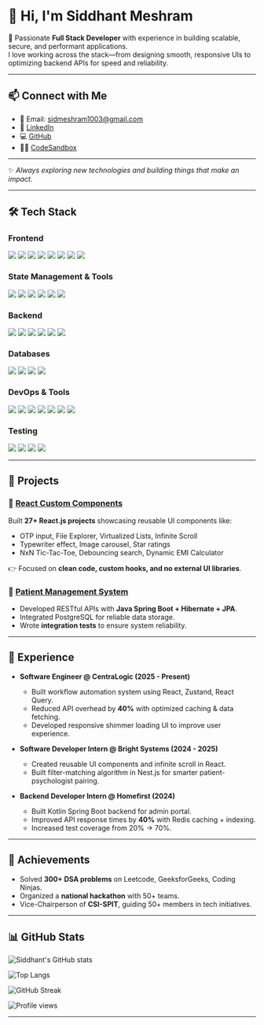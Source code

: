 # 👋 Hi, I'm Siddhant Meshram  

🚀 Passionate **Full Stack Developer** with experience in building scalable, secure, and performant applications.  
I love working across the stack—from designing smooth, responsive UIs to optimizing backend APIs for speed and reliability.  

---

## 📫 Connect with Me  
- 📧 Email: [sidmeshram1003@gmail.com](mailto:sidmeshram1003@gmail.com)  
- 💼 [LinkedIn](https://www.linkedin.com/in/siddhant-meshram-a6a077194/)  
- 💻 [GitHub](https://github.com/sid1003)  
- 🧑‍💻 [CodeSandbox](https://codesandbox.io/u/sidmeshram1003)  

---

✨ *Always exploring new technologies and building things that make an impact.* 

---

## 🛠️ Tech Stack  

### **Frontend**
<p>
  <img src="https://img.shields.io/badge/React-20232A?style=for-the-badge&logo=react&logoColor=61DAFB"/>
  <img src="https://img.shields.io/badge/Next.js-000000?style=for-the-badge&logo=nextdotjs&logoColor=white"/>
  <img src="https://img.shields.io/badge/Angular-DD0031?style=for-the-badge&logo=angular&logoColor=white"/>
  <img src="https://img.shields.io/badge/TypeScript-007ACC?style=for-the-badge&logo=typescript&logoColor=white"/>
  <img src="https://img.shields.io/badge/JavaScript-F7DF1E?style=for-the-badge&logo=javascript&logoColor=black"/>
  <img src="https://img.shields.io/badge/HTML5-E34F26?style=for-the-badge&logo=html5&logoColor=white"/>
  <img src="https://img.shields.io/badge/CSS3-1572B6?style=for-the-badge&logo=css3&logoColor=white"/>
  <img src="https://img.shields.io/badge/Tailwind_CSS-38B2AC?style=for-the-badge&logo=tailwind-css&logoColor=white"/>
</p>

### **State Management & Tools**
<p>
  <img src="https://img.shields.io/badge/Redux-593D88?style=for-the-badge&logo=redux&logoColor=white"/>
  <img src="https://img.shields.io/badge/Zustand-000000?style=for-the-badge&logoColor=white"/>
  <img src="https://img.shields.io/badge/React_Query-FF4154?style=for-the-badge&logo=reactquery&logoColor=white"/>
  <img src="https://img.shields.io/badge/Webpack-8DD6F9?style=for-the-badge&logo=webpack&logoColor=black"/>
  <img src="https://img.shields.io/badge/Vite-646CFF?style=for-the-badge&logo=vite&logoColor=white"/>
  <img src="https://img.shields.io/badge/Parcel-FF4D00?style=for-the-badge&logo=parcel&logoColor=white"/>
</p>

### **Backend**
<p>
  <img src="https://img.shields.io/badge/Node.js-43853D?style=for-the-badge&logo=node.js&logoColor=white"/>
  <img src="https://img.shields.io/badge/Express.js-404D59?style=for-the-badge"/>
  <img src="https://img.shields.io/badge/Nest.js-E0234E?style=for-the-badge&logo=nestjs&logoColor=white"/>
  <img src="https://img.shields.io/badge/Java-ED8B00?style=for-the-badge&logo=java&logoColor=white"/>
  <img src="https://img.shields.io/badge/Spring-6DB33F?style=for-the-badge&logo=spring&logoColor=white"/>
  <img src="https://img.shields.io/badge/Kotlin-0095D5?style=for-the-badge&logo=kotlin&logoColor=white"/>
</p>

### **Databases**
<p>
  <img src="https://img.shields.io/badge/MySQL-005C84?style=for-the-badge&logo=mysql&logoColor=white"/>
  <img src="https://img.shields.io/badge/PostgreSQL-316192?style=for-the-badge&logo=postgresql&logoColor=white"/>
  <img src="https://img.shields.io/badge/Redis-DC382D?style=for-the-badge&logo=redis&logoColor=white"/>
  <img src="https://img.shields.io/badge/MongoDB-4EA94B?style=for-the-badge&logo=mongodb&logoColor=white"/>
</p>

### **DevOps & Tools**
<p>
  <img src="https://img.shields.io/badge/AWS_S3-232F3E?style=for-the-badge&logo=amazonaws&logoColor=white"/>
  <img src="https://img.shields.io/badge/Azure_DevOps-0078D7?style=for-the-badge&logo=azuredevops&logoColor=white"/>
  <img src="https://img.shields.io/badge/Docker-2496ED?style=for-the-badge&logo=docker&logoColor=white"/>
  <img src="https://img.shields.io/badge/Git-F05032?style=for-the-badge&logo=git&logoColor=white"/>
  <img src="https://img.shields.io/badge/GitHub-181717?style=for-the-badge&logo=github&logoColor=white"/>
  <img src="https://img.shields.io/badge/Maven-C71A36?style=for-the-badge&logo=apachemaven&logoColor=white"/>
  <img src="https://img.shields.io/badge/Gradle-02303A?style=for-the-badge&logo=gradle&logoColor=white"/>
</p>

### **Testing**
<p>
  <img src="https://img.shields.io/badge/Jest-C21325?style=for-the-badge&logo=jest&logoColor=white"/>
  <img src="https://img.shields.io/badge/JUnit-25A162?style=for-the-badge&logo=junit5&logoColor=white"/>
  <img src="https://img.shields.io/badge/Mockito-5A20CB?style=for-the-badge&logoColor=white"/>
  <img src="https://img.shields.io/badge/REST%20Assured-000000?style=for-the-badge&logoColor=white"/>
</p>

---

## 📂 Projects  

### 🔹 [React Custom Components](https://codesandbox.io/u/sidmeshram1003)  
Built **27+ React.js projects** showcasing reusable UI components like:  
- OTP input, File Explorer, Virtualized Lists, Infinite Scroll  
- Typewriter effect, Image carousel, Star ratings  
- NxN Tic-Tac-Toe, Debouncing search, Dynamic EMI Calculator  

👉 Focused on **clean code, custom hooks, and no external UI libraries**.  

### 🔹 [Patient Management System](https://github.com/sid1003/java-spring-microservices)  
- Developed RESTful APIs with **Java Spring Boot + Hibernate + JPA**.  
- Integrated PostgreSQL for reliable data storage.  
- Wrote **integration tests** to ensure system reliability.  

---

## 💼 Experience  

- **Software Engineer @ CentraLogic (2025 - Present)**  
  - Built workflow automation system using React, Zustand, React Query.  
  - Reduced API overhead by **40%** with optimized caching & data fetching.  
  - Developed responsive shimmer loading UI to improve user experience.  

- **Software Developer Intern @ Bright Systems (2024 - 2025)**  
  - Created reusable UI components and infinite scroll in React.  
  - Built filter-matching algorithm in Nest.js for smarter patient-psychologist pairing.  

- **Backend Developer Intern @ Homefirst (2024)**  
  - Built Kotlin Spring Boot backend for admin portal.  
  - Improved API response times by **40%** with Redis caching + indexing.  
  - Increased test coverage from 20% → 70%.  

---

## 🎯 Achievements  
- Solved **300+ DSA problems** on Leetcode, GeeksforGeeks, Coding Ninjas.  
- Organized a **national hackathon** with 50+ teams.  
- Vice-Chairperson of **CSI-SPIT**, guiding 50+ members in tech initiatives.  

---

## 📊 GitHub Stats  

![Siddhant's GitHub stats](https://github-readme-stats.vercel.app/api?username=sid1003&show_icons=true&theme=tokyonight)  

![Top Langs](https://github-readme-stats.vercel.app/api/top-langs/?username=sid1003&layout=compact&theme=tokyonight)  

![GitHub Streak](https://github-readme-streak-stats.herokuapp.com/?user=sid1003&theme=tokyonight)  

![Profile views](https://komarev.com/ghpvc/?username=sid1003&color=blueviolet)  

---

 

